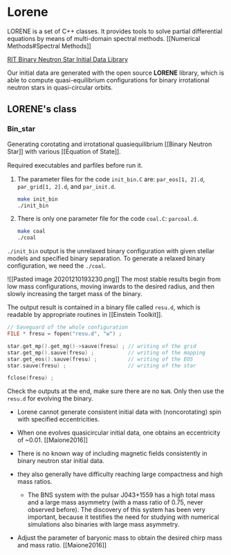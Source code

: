 # Lorene

LORENE is a set of C++ classes. It provides tools to solve partial differential equations by means of multi-domain spectral methods. [[Numerical Methods#Spectral Methods]]

[RIT Binary Neutron Star Initial Data Library](https://aspire.rit.edu/content/data/bns-initial-data)

Our initial data are generated with the open source **LORENE** library, which is able to compute quasi-equilibrium configurations for binary irrotational neutron stars in quasi-circular orbits.

## LORENE's class




### Bin_star

Generating corotating and irrotational quasiequilibrium [[Binary Neutron Star]] with various [[Equation of State]].

Required executables and parﬁles before run it.

1. The parameter files for the code `init_bin.C` are: `par_eos[1, 2].d`, `par_grid[1, 2].d`, and `par_init.d`.
	```bash
	make init_bin
	./init_bin
	```
2. There is only one parameter file for the code `coal.C`: `parcoal.d`.
	```bash
	make coal
	./coal
	```

`./init_bin` output is the unrelaxed binary configuration with given stellar models and specified binary separation. To generate a relaxed binary configuration, we need the `./coal`.

![[Pasted image 20201210193230.png]] 
The most stable results begin from low mass configurations, moving inwards to the desired radius, and then slowly increasing the target mass of the binary.

The output result is contained in a binary file called `resu.d`, which is readable by appropriate routines in [[Einstein Toolkit]].

```C++
// Saveguard of the whole configuration
FILE * fresu = fopen("resu.d", "w") ;

star.get_mp().get_mg()->sauve(fresu) ; // writing of the grid
star.get_mp().sauve(fresu) ;           // writing of the mapping
star.get_eos().sauve(fresu) ;          // writing of the EOS
star.sauve(fresu) ;                    // writing of the star

fclose(fresu) ;
```

Check the outputs at the end, make sure there are no `NaN`. Only then use the `resu.d` for evolving the binary.

* Lorene cannot generate consistent initial data with (noncorotating) spin with specified eccentricities.
* When one evolves quasicircular initial data, one obtains an eccentricity of ~0.01. [[Maione2016]]
* There is no known way of including magnetic fields consistently in binary neutron star initial data.
* they also generally have difficulty reaching large compactness and high mass ratios.
	* The BNS system with the pulsar J043+1559 has a high total mass and a large mass asymmetry (with a mass ratio of $0.75$, never observed before). The discovery of this system has been very important, because it testifies the need for studying with numerical simulations also binaries with large mass asymmetry.


* Adjust the parameter of baryonic mass to obtain the desired chirp mass and mass ratio. [[Maione2016]]




